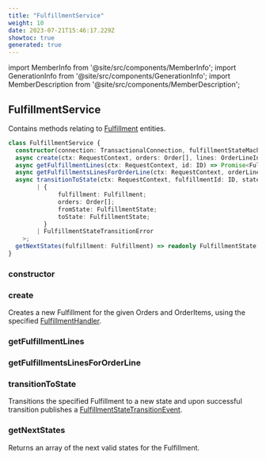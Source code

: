 ```yaml
---
title: "FulfillmentService"
weight: 10
date: 2023-07-21T15:46:17.229Z
showtoc: true
generated: true
---
```

<!-- This file was generated from the Vendure source. Do not modify. Instead, re-run the "docs:build" script -->
import MemberInfo from '@site/src/components/MemberInfo';
import GenerationInfo from '@site/src/components/GenerationInfo';
import MemberDescription from '@site/src/components/MemberDescription';


## FulfillmentService

<GenerationInfo sourceFile="packages/core/src/service/services/fulfillment.service.ts" sourceLine="33" packageName="@vendure/core" />

Contains methods relating to <a href='/reference/typescript-api/entities/fulfillment#fulfillment'>Fulfillment</a> entities.

```ts title="Signature"
class FulfillmentService {
  constructor(connection: TransactionalConnection, fulfillmentStateMachine: FulfillmentStateMachine, eventBus: EventBus, configService: ConfigService, customFieldRelationService: CustomFieldRelationService)
  async create(ctx: RequestContext, orders: Order[], lines: OrderLineInput[], handler: ConfigurableOperationInput) => Promise<Fulfillment | InvalidFulfillmentHandlerError | CreateFulfillmentError>;
  async getFulfillmentLines(ctx: RequestContext, id: ID) => Promise<FulfillmentLine[]>;
  async getFulfillmentsLinesForOrderLine(ctx: RequestContext, orderLineId: ID) => Promise<FulfillmentLine[]>;
  async transitionToState(ctx: RequestContext, fulfillmentId: ID, state: FulfillmentState) => Promise<
        | {
              fulfillment: Fulfillment;
              orders: Order[];
              fromState: FulfillmentState;
              toState: FulfillmentState;
          }
        | FulfillmentStateTransitionError
    >;
  getNextStates(fulfillment: Fulfillment) => readonly FulfillmentState[];
}
```

<div className="members-wrapper">

### constructor

<MemberInfo kind="method" type="(connection: <a href='/reference/typescript-api/data-access/transactional-connection#transactionalconnection'>TransactionalConnection</a>, fulfillmentStateMachine: FulfillmentStateMachine, eventBus: <a href='/reference/typescript-api/events/event-bus#eventbus'>EventBus</a>, configService: ConfigService, customFieldRelationService: CustomFieldRelationService) => FulfillmentService"   />


### create

<MemberInfo kind="method" type="(ctx: <a href='/reference/typescript-api/request/request-context#requestcontext'>RequestContext</a>, orders: <a href='/reference/typescript-api/entities/order#order'>Order</a>[], lines: OrderLineInput[], handler: ConfigurableOperationInput) => Promise&#60;<a href='/reference/typescript-api/entities/fulfillment#fulfillment'>Fulfillment</a> | InvalidFulfillmentHandlerError | CreateFulfillmentError&#62;"   />

Creates a new Fulfillment for the given Orders and OrderItems, using the specified
<a href='/reference/typescript-api/fulfillment/fulfillment-handler#fulfillmenthandler'>FulfillmentHandler</a>.
### getFulfillmentLines

<MemberInfo kind="method" type="(ctx: <a href='/reference/typescript-api/request/request-context#requestcontext'>RequestContext</a>, id: <a href='/reference/typescript-api/common/id#id'>ID</a>) => Promise&#60;<a href='/reference/typescript-api/entities/order-line-reference#fulfillmentline'>FulfillmentLine</a>[]&#62;"   />


### getFulfillmentsLinesForOrderLine

<MemberInfo kind="method" type="(ctx: <a href='/reference/typescript-api/request/request-context#requestcontext'>RequestContext</a>, orderLineId: <a href='/reference/typescript-api/common/id#id'>ID</a>) => Promise&#60;<a href='/reference/typescript-api/entities/order-line-reference#fulfillmentline'>FulfillmentLine</a>[]&#62;"   />


### transitionToState

<MemberInfo kind="method" type="(ctx: <a href='/reference/typescript-api/request/request-context#requestcontext'>RequestContext</a>, fulfillmentId: <a href='/reference/typescript-api/common/id#id'>ID</a>, state: <a href='/reference/typescript-api/fulfillment/fulfillment-state#fulfillmentstate'>FulfillmentState</a>) => Promise&#60;         | {               fulfillment: <a href='/reference/typescript-api/entities/fulfillment#fulfillment'>Fulfillment</a>;               orders: <a href='/reference/typescript-api/entities/order#order'>Order</a>[];               fromState: <a href='/reference/typescript-api/fulfillment/fulfillment-state#fulfillmentstate'>FulfillmentState</a>;               toState: <a href='/reference/typescript-api/fulfillment/fulfillment-state#fulfillmentstate'>FulfillmentState</a>;           }         | FulfillmentStateTransitionError     &#62;"   />

Transitions the specified Fulfillment to a new state and upon successful transition
publishes a <a href='/reference/typescript-api/events/event-types#fulfillmentstatetransitionevent'>FulfillmentStateTransitionEvent</a>.
### getNextStates

<MemberInfo kind="method" type="(fulfillment: <a href='/reference/typescript-api/entities/fulfillment#fulfillment'>Fulfillment</a>) => readonly <a href='/reference/typescript-api/fulfillment/fulfillment-state#fulfillmentstate'>FulfillmentState</a>[]"   />

Returns an array of the next valid states for the Fulfillment.


</div>
